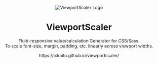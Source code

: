 <p align="center"><img src="https://ixkaito.github.io/viewportscaler/img/logo.b5863405.svg" alt="ViewportScaler Logo"></p>

<h1 align="center">ViewportScaler</h1>

<p align="center">Fluid-responsive value/calculation Generator for CSS/Sass.<br>
To scale font-size, margin, padding, etc. linearly across viewport widths.</p>

<p align="center">https://ixkaito.github.io/viewportscaler/</p>
